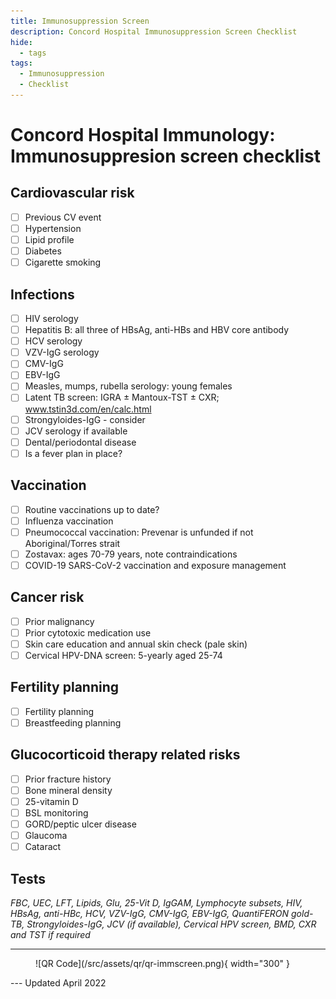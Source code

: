 ```yaml
---
title: Immunosuppression Screen
description: Concord Hospital Immunosuppression Screen Checklist
hide:
  - tags
tags:
  - Immunosuppression
  - Checklist
---
```


# Concord Hospital Immunology: Immunosuppresion screen checklist

## Cardiovascular risk

- [ ] Previous CV event
- [ ] Hypertension
- [ ] Lipid profile
- [ ] Diabetes
- [ ] Cigarette smoking

## Infections

- [ ] HIV serology
- [ ] Hepatitis B: all three of HBsAg, anti-HBs and HBV core antibody
- [ ] HCV serology
- [ ] VZV-IgG serology
- [ ] CMV-IgG
- [ ] EBV-IgG
- [ ] Measles, mumps, rubella serology: young females
- [ ] Latent TB screen: IGRA ± Mantoux-TST ± CXR; www.tstin3d.com/en/calc.html
- [ ] Strongyloides-IgG - consider
- [ ] JCV serology if available
- [ ] Dental/periodontal disease
- [ ] Is a fever plan in place?

## Vaccination

- [ ] Routine vaccinations up to date?
- [ ] Influenza vaccination
- [ ] Pneumococcal vaccination: Prevenar is unfunded if not Aboriginal/Torres strait
- [ ] Zostavax: ages 70-79 years, note contraindications
- [ ] COVID-19 SARS-CoV-2 vaccination and exposure management

## Cancer risk

- [ ] Prior malignancy
- [ ] Prior cytotoxic medication use
- [ ] Skin care education and annual skin check (pale skin)
- [ ] Cervical HPV-DNA screen: 5-yearly aged 25-74

## Fertility planning

- [ ] Fertility planning
- [ ] Breastfeeding planning

## Glucocorticoid therapy related risks

- [ ] Prior fracture history
- [ ] Bone mineral density
- [ ] 25-vitamin D
- [ ] BSL monitoring
- [ ] GORD/peptic ulcer disease
- [ ] Glaucoma
- [ ] Cataract

## Tests

_FBC, UEC, LFT, Lipids, Glu, 25-Vit D, IgGAM, Lymphocyte subsets, HIV, HBsAg, anti-HBc, HCV, VZV-IgG, CMV-IgG, EBV-IgG, QuantiFERON gold-TB, Strongyloides-IgG, JCV (if available), Cervical HPV screen, BMD, CXR and TST if required_

---
<figure markdown>
  ![QR Code](/src/assets/qr/qr-immscreen.png){ width="300" }
</figure>
---
Updated April 2022
